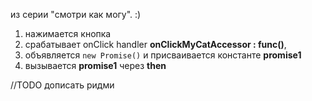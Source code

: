 из серии "смотри как могу". :)

1) нажимается кнопка
2) срабатывает onClick handler **onClickMyCatAccessor : func()**, 
3) объявляется `new Promise()` и присваивается константе **promise1**
4) вызывается **promise1** через **then**
 

//TODO дописать ридми
